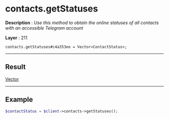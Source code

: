 # contacts.getStatuses

**Description** : *Use this method to obtain the online statuses of all contacts with an accessible Telegram account*

**Layer** : 211

```tl
contacts.getStatuses#c4a353ee = Vector<ContactStatus>;
```

---

## Result

[Vector<ContactStatus>](type/ContactStatus)

---

## Example

```php
$contactStatus = $client->contacts->getStatuses();
```